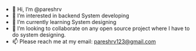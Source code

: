 - 👋 Hi, I’m @pareshrv
- 👀 I’m interested in backend System developing
- 🌱 I’m currently learning System designing
- 💞️ I’m looking to collaborate on any open source project where I have to do system designing. 
- 📫 Please reach me at my email: pareshrv123@gmail.com

<!---
pareshrv/pareshrv is a ✨ special ✨ repository because its `README.md` (this file) appears on your GitHub profile.
You can click the Preview link to take a look at your changes.
--->
